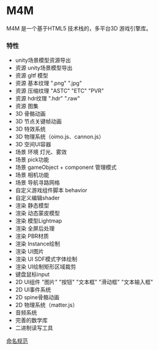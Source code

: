 # M4M
M4M 是一个基于HTML5 技术栈的，多平台3D 游戏引擎库。

### 特性
- unity场景模型资源导出
- 资源 unity场景模型导出
- 资源 gltf 模型
- 资源 基本纹理 ".png" ".jpg"
- 资源 压缩纹理 "ASTC" "ETC" "PVR" 
- 资源 hdr纹理 ".hdr" ".raw"
- 资源 图集
- 3D 骨骼动画
- 3D 节点关键帧动画
- 3D 特效系统
- 3D 物理系统（oimo.js、cannon.js）
- 3D 空间UI容器
- 场景 环境 灯光、雾效
- 场景 pick功能 
- 场景 gameObject + component 管理模式
- 场景 相机功能
- 场景 导航寻路网格
- 自定义游戏组件脚本 behavior
- 自定义编辑shader
- 渲染 静态模型
- 渲染 动态蒙皮模型
- 渲染 模型Lightmap
- 渲染 全屏后处理
- 渲染 PBR材质
- 渲染 Instance绘制
- 渲染 UI图片
- 渲染 UI SDF模式字体绘制
- 渲染 UI绘制矩形区域裁剪
- 键盘鼠标input
- 2D UI组件 "图片" "按钮" "文本框" "滑动框" "文本输入框"
- 2D UI事件系统
- 2D spine骨骼动画
- 2D 物理系统（matter.js）
- 音频系统
- 完善的数学库
- 二进制读写工具

[命名规范](./naming-rule.md)